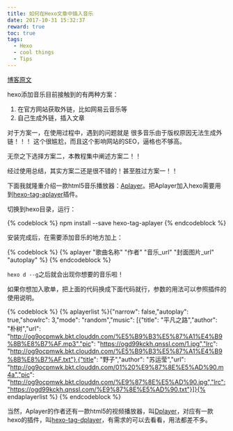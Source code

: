 ```yaml
---
title: 如何在Hexo文章中插入音乐
date: 2017-10-31 15:32:37
reward: true
toc: true
tags:
  - Hexo
  - cool things
  - Tips
---
```


[博客原文](http://www.jianshu.com/p/6e41e3191963)

hexo添加音乐目前接触到的有两种方案：

  1. 在官方网站获取外链，比如网易云音乐等
  2. 自己生成外链，插入文章

对于方案一，在使用过程中，遇到的问题就是 很多音乐由于版权原因无法生成外链！！！ 这个很尴尬，而且这个影响网站的SEO，逼格也不够高。

无奈之下选择方案二，本教程集中阐述方案二！！

经过使用总结，其实方案二还是很不错的！甚至胜过方案一！！

<!-- more -->

下面我就隆重介绍一款html5音乐播放器：[Aplayer](https://github.com/DIYgod/APlayer)。把Aplayer加入hexo需要用到[hexo-tag-aplayer](https://github.com/MoePlayer/hexo-tag-aplayer)插件。

切换到hexo目录，运行：

{% codeblock %}
npm install --save hexo-tag-aplayer
{% endcodeblock %}

安装完成后，在需要添加音乐的地方加上：

{% codeblock %}
{% aplayer "歌曲名称" "作者" "音乐_url" "封面图片_url" "autoplay" %}
{% endcodeblock %}

`hexo d --g`之后就会出现你想要的音乐啦！

如果你想加入歌单，把上面的代码换成下面代码就行，参数的用法可以参照插件的使用说明。

{% codeblock %}
{% aplayerlist %}{"narrow": false,"autoplay": true,"showlrc": 3,"mode": "random","music": [{"title": "平凡之路","author": "朴树","url": "http://og9ocpmwk.bkt.clouddn.com/%E5%B9%B3%E5%87%A1%E4%B9%8B%E8%B7%AF.mp3","pic": "https://ogd99kckh.qnssl.com/1.jpg","lrc": "http://og9ocpmwk.bkt.clouddn.com/%E5%B9%B3%E5%87%A1%E4%B9%8B%E8%B7%AF.txt"},{"title": "野子","author": "苏运莹","url": "http://og9ocpmwk.bkt.clouddn.com/01%20%E9%87%8E%E5%AD%90.m4a","pic": "http://og9ocpmwk.bkt.clouddn.com/%E9%87%8E%E5%AD%90.jpg","lrc":"https://ogd99kckh.qnssl.com/%E9%87%8E%E5%AD%90.txt"}]}{% endaplayerlist %}
{% endcodeblock %}

当然，Aplayer的作者还有一款html5的视频播放器，叫[Dplayer](https://github.com/DIYgod/DPlayer)，对应有一款hexo的插件，叫[hexo-tag-dplayer](https://github.com/NextMoe/hexo-tag-dplayer)，有需求的可以去看看，用法都差不多。
